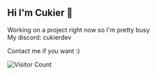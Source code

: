 ## Hi I'm Cukier 👋

Working on a project right now so I'm pretty busy</br>
My discord: cukierdev

Contact me if you want :)

![Visitor Count](https://profile-counter.glitch.me/{CukierDev}/count.svg)

